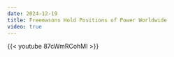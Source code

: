 ```yaml
---
date: 2024-12-19
title: Freemasons Hold Positions of Power Worldwide
video: true
---
```



{{< youtube 87cWmRCohMI >}}
